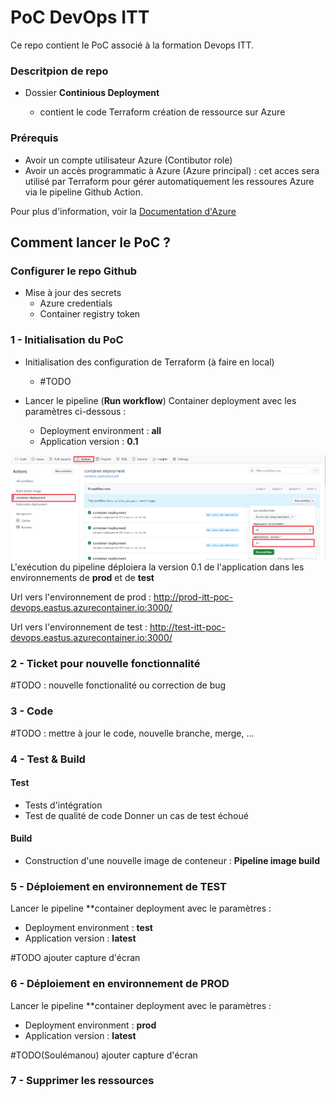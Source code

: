 # PoC DevOps ITT
Ce repo contient le PoC associé à la formation Devops ITT.

### Descritpion de repo

- Dossier **Continious Deployment**

    - contient le code Terraform création de ressource sur Azure 

### Prérequis
- Avoir un compte utilisateur Azure (Contibutor role)
- Avoir un accès programmatic à Azure (Azure principal) : cet acces sera utilisé par Terraform pour gérer automatiquement les ressoures Azure via le pipeline Github Action.

Pour plus d'information, voir la [Documentation d'Azure](https://learn.microsoft.com/en-us/azure/developer/terraform/authenticate-to-azure?tabs=bash#create-a-service-principal) 
## Comment lancer le PoC ?

### Configurer le repo Github

- Mise à jour des secrets
    * Azure credentials
    * Container registry token

### 1 - Initialisation du PoC
- Initialisation des configuration de Terraform (à faire en local)
    - #TODO

- Lancer le pipeline (**Run workflow**) Container deployment avec les paramètres ci-dessous :
    - Deployment environment : **all**
    - Application version : **0.1**

![plot](./images/all-initialisation.png)
L'exécution du pipeline déploiera la version 0.1 de l'application dans les environnements de **prod** et de **test**

Url vers l'environnement de prod : http://prod-itt-poc-devops.eastus.azurecontainer.io:3000/

Url vers l'environnement de test : http://test-itt-poc-devops.eastus.azurecontainer.io:3000/

### 2 - Ticket pour nouvelle fonctionnalité
#TODO : nouvelle fonctionalité ou correction de bug
### 3 - Code
#TODO : mettre à jour le code, nouvelle branche, merge, ...
### 4 - Test & Build
#### Test
- Tests d'intégration
- Test de qualité de code
Donner un cas de test échoué
#### Build
- Construction d'une nouvelle image de conteneur : **Pipeline image build**

### 5 - Déploiement en environnement de TEST
Lancer le pipeline **container deployment avec le paramètres :
- Deployment environment : **test**
- Application version : **latest**

#TODO ajouter capture d'écran

### 6 - Déploiement en environnement de PROD

Lancer le pipeline **container deployment avec le paramètres :
- Deployment environment : **prod**
- Application version : **latest**

#TODO(Soulémanou) ajouter capture d'écran


### 7 - Supprimer les ressources